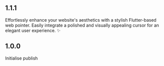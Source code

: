 ## 1.1.1
Effortlessly enhance your website's aesthetics with a stylish Flutter-based web pointer. Easily integrate a polished and visually appealing cursor for an elegant user experience. ✨


## 1.0.0
Initialise publish